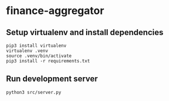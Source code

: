 # finance-aggregator

## Setup virtualenv and install dependencies

```
pip3 install virtualenv
virtualenv .venv
source .venv/bin/activate
pip3 install -r requirements.txt
```

## Run development server

```
python3 src/server.py
```